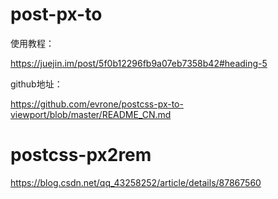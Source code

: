 # post-px-to

使用教程：

https://juejin.im/post/5f0b12296fb9a07eb7358b42#heading-5

github地址：

https://github.com/evrone/postcss-px-to-viewport/blob/master/README_CN.md

# postcss-px2rem

https://blog.csdn.net/qq_43258252/article/details/87867560

